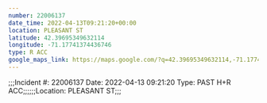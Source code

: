 ```yaml
---
number: 22006137
date_time: 2022-04-13T09:21:20+00:00
location: PLEASANT ST
latitude: 42.39695349632114
longitude: -71.17741374436746
type: R ACC
google_maps_link: https://maps.google.com/?q=42.39695349632114,-71.17741374436746
---
```


;;;Incident #: 22006137  Date: 2022-04-13 09:21:20   Type: PAST H+R ACC;;;;;;Location: PLEASANT ST;;;
